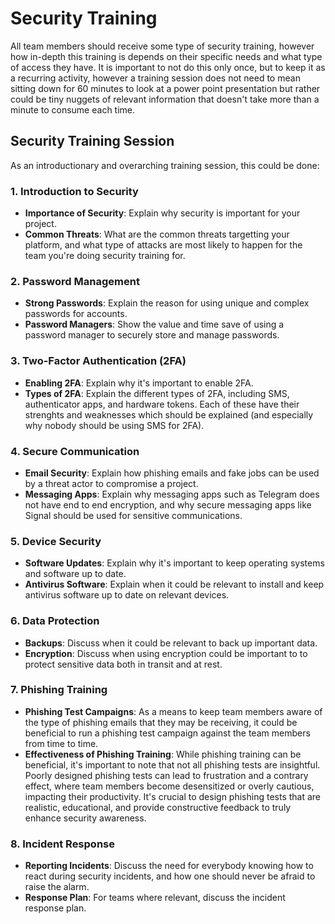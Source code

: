 # Security Training

All team members should receive some type of security training, however how in-depth this training is depends on their specific needs and what type of access they have. It is important to not do this only once, but to keep it as a recurring activity, however a training session does not need to mean sitting down for 60 minutes to look at a power point presentation but rather could be tiny nuggets of relevant information that doesn't take more than a minute to consume each time.


## Security Training Session

As an introductionary and overarching training session, this could be done:

### 1. Introduction to Security

- **Importance of Security**: Explain why security is important for your project.
- **Common Threats**: What are the common threats targetting your platform, and what type of attacks are most likely to happen for the team you're doing security training for.

### 2. Password Management

- **Strong Passwords**: Explain the reason for using unique and complex passwords for accounts.
- **Password Managers**: Show the value and time save of using a password manager to securely store and manage passwords.

### 3. Two-Factor Authentication (2FA)

- **Enabling 2FA**: Explain why it's important to enable 2FA.
- **Types of 2FA**: Explain the different types of 2FA, including SMS, authenticator apps, and hardware tokens. Each of these have their strenghts and weaknesses which should be explained (and especially why nobody should be using SMS for 2FA).

### 4. Secure Communication

- **Email Security**: Explain how phishing emails and fake jobs can be used by a threat actor to compromise a project.
- **Messaging Apps**: Explain why messaging apps such as Telegram does not have end to end encryption, and why secure messaging apps like Signal should be used for sensitive communications.

### 5. Device Security

- **Software Updates**: Explain why it's important to keep operating systems and software up to date.
- **Antivirus Software**: Explain when it could be relevant to install and keep antivirus software up to date on relevant devices.

### 6. Data Protection

- **Backups**: Discuss when it could be relevant to back up important data.
- **Encryption**: Discuss when using encryption could be important to to protect sensitive data both in transit and at rest.

### 7. Phishing Training

- **Phishing Test Campaigns**: As a means to keep team members aware of the type of phishing emails that they may be receiving, it could be beneficial to run a phishing test campaign against the team members from time to time.
- **Effectiveness of Phishing Training**: While phishing training can be beneficial, it's important to note that not all phishing tests are insightful. Poorly designed phishing tests can lead to frustration and a contrary effect, where team members become desensitized or overly cautious, impacting their productivity. It's crucial to design phishing tests that are realistic, educational, and provide constructive feedback to truly enhance security awareness.

### 8. Incident Response

- **Reporting Incidents**: Discuss the need for everybody knowing how to react during security incidents, and how one should never be afraid to raise the alarm.
- **Response Plan**: For teams where relevant, discuss the incident response plan.
